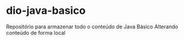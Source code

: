 # dio-java-basico
Repositório para armazenar todo o conteúdo de Java Básico
Alterando conteúdo de forma local
